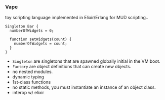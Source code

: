 ### Vape

toy scripting language implemented in Elixir/Erlang for MUD scripting..

```
Singleton Bar {
  numberOfWidgets = 0;

  function setWidgets(count) {
    numberOfWidgets = count;
  }
}
```

- `Singleton` are singletons that are spawned globally initial in the VM boot.
- `Factory` are object definitions that can create new objects.
- no nested modules.
- dynamic typing
- 1st-class functions
- no static methods, you must instantiate an instance of an object class.
- interop w/ elixir
